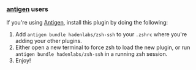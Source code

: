 ### [antigen](https://github.com/zsh-users/antigen) users

If you're using [Antigen](https://github.com/zsh-users/antigen), install this plugin by doing the following:

1.  Add `antigen bundle hadenlabs/zsh-ssh` to your `.zshrc` where you're adding your other plugins.
2.  Either open a new terminal to force zsh to load the new plugin, or run `antigen bundle hadenlabs/zsh-ssh` in a running zsh session.
3.  Enjoy!

